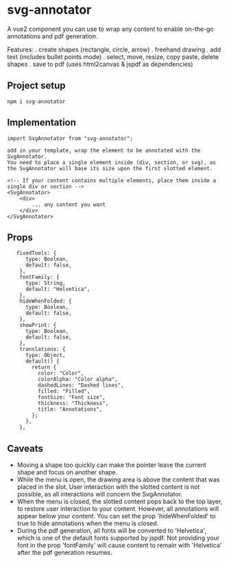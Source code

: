# svg-annotator
A vue2 component you can use to wrap any content to enable on-the-go annotations and pdf generation.

Features:
. create shapes (rectangle, circle, arrow)
. freehand drawing
. add text (includes bullet points mode)
. select, move, resize, copy paste, delete shapes
. save to pdf (uses html2canvas & jspdf as dependencies)

## Project setup
```
npm i svg-annotator
```

## Implementation
```
import SvgAnnotator from "svg-annotator";

add in your template, wrap the element to be annotated with the SvgAnnotator.
You need to place a single element inside (div, section, or svg), as the SvgAnnotator will base its size upon the first slotted element.

<!-- If your content contains multiple elements, place them inside a single div or section -->
<SvgAnnotator>
    <div>
        ... any content you want
    </div>
</SvgAnnotator>

```

## Props
```
   fixedTools: {
      type: Boolean,
      default: false,
    },
    fontFamily: {
      type: String,
      default: "Helvetica",
    },
    hideWhenFolded: {
      type: Boolean,
      default: false,
    },
    showPrint: {
      type: Boolean,
      default: false,
    },
    translations: {
      type: Object,
      default() {
        return {
          color: "Color",
          colorAlpha: "Color alpha",
          dashedLines: "Dashed lines",
          filled: "Filled",
          fontSize: "Font size",
          thickness: "Thickness",
          title: "Annotations",
        };
      },
    },
```

## Caveats

- Moving a shape too quickly can make the pointer leave the current shape and focus on another shape.<br>
- While the menu is open, the drawing area is above the content that was placed in the slot. User interaction with the slotted content is not possible, as all interactions will concern the SvgAnnotator.<br>
- When the menu is closed, the slotted content pops back to the top layer, to restore user interaction to your content. However, all annotations will appear below your content. You can set the prop 'hideWhenFolded' to true to hide annotations when the menu is closed.<br>
- During the pdf generation, all fonts will be converted to 'Helvetica', which is one of the default fonts supported by jspdf. Not providing your font in the prop 'fontFamily' will cause content to remain with 'Helvetica' after the pdf generation resumes.

